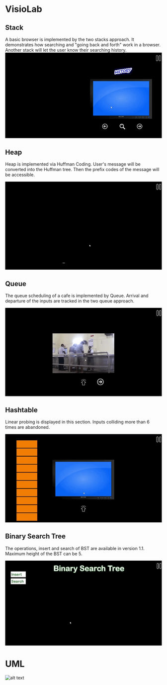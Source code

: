 # VisioLab

## Stack
A basic browser is implemented by the two stacks approach. It demonstrates how searching and "going back and forth" work in a browser. Another stack will let the user know
their searching history.
![](Demo/Stack.gif)

## Heap
Heap is implemented via Huffman Coding. User's message will be converted into the Huffman tree. Then the prefix codes of the message will be accessible.

![](Demo/Heap.gif)

## Queue
The queue scheduling of a cafe is implemented by Queue. Arrival and departure of the inputs are tracked in the two queue approach.

![](Demo/Queue.gif)

## Hashtable
Linear probing is displayed in this section. Inputs colliding more than 6 times are abandoned.

![](Demo/Hashtable.gif)

## Binary Search Tree
The operations, insert and search of BST are available in version 1.1. Maximum height of the BST can be 5.

![](Demo/BST.gif)

# UML

![alt text](https://github.com/go-2-sleep/VisioLab/blob/master/Demo/VisioLab%20UML%20Diagram.png)
